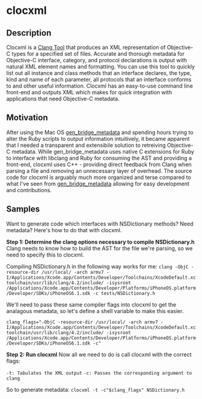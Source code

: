 clocxml
===

Description
---
Clocxml is a [Clang Tool](http://clang.llvm.org/docs/LibTooling.html) that produces an XML representation of Objective-C types for a specified set of files. Accurate and thorough metadata for Objective-C interface, category, and protocol declarations is output with natural XML element names and formatting. You can use this tool to quickly list out all instance and class methods that an interface declares, the type, kind and name of each parameter, all protocols that an interface conforms to and other useful information. Clocxml has an easy-to-use command line front-end and outputs XML which makes for quick integration with applications that need Objective-C metadata.

Motivation
---
After using the Mac OS [gen_bridge_metadata](https://developer.apple.com/library/mac/documentation/Darwin/Reference/ManPages/man1/gen_bridge_metadata.1.html) and spending hours trying to alter the Ruby scripts to output information intuitively, it became apparent that I needed a transparent and extensibile solution to retreiving Objective-C metadata. While gen_bridge_metadata uses native C extensions for Ruby to interface with libclang and Ruby for consuming the AST and providing a front-end, clocxml uses C++ - providing direct feedback from Clang when parsing a file and removing an unnecessary layer of overhead. The source code for clocxml is arguably much more organized and terse compared to what I've seen from [gen_bridge_metadata](https://github.com/mobiruby/BridgeSupport) allowing for easy development and contributions.

Samples
---
Want to generate code which interfaces with NSDictionary methods? Need metadata? Here's how to do that with clocxml.

**Step 1: Determine the clang options necessary to compile NSDictionary.h**
Clang needs to know how to build the AST for the file we're parsing, so we need to specify this to clocxml.

Compiling NSDictionary.h in the following way works for me:
`clang -ObjC -resource-dir /usr/local/ -arch armv7 -I/Applications/Xcode.app/Contents/Developer/Toolchains/XcodeDefault.xctoolchain/usr/lib/clang/4.2/include/ -isysroot /Applications/Xcode.app/Contents/Developer/Platforms/iPhoneOS.platform/Developer/SDKs/iPhoneOS6.1.sdk -c tests/NSDictionary.h`

We'll need to pass these same compiler flags into clocxml to get the analagous metadata, so let's define a shell variable to make this easier.

`clang_flags="-ObjC -resource-dir /usr/local/ -arch armv7 -I/Applications/Xcode.app/Contents/Developer/Toolchains/XcodeDefault.xctoolchain/usr/lib/clang/4.2/include/ -isysroot /Applications/Xcode.app/Contents/Developer/Platforms/iPhoneOS.platform/Developer/SDKs/iPhoneOS6.1.sdk -c"`

**Step 2: Run clocxml**
Now all we need to do is call clocxml with the correct flags:

`-t: Tabulates the XML output`
`-c: Passes the corresponding argument to clang`

So to generate metadata:
`clocxml -t -c"$clang_flags" NSDictionary.h`
